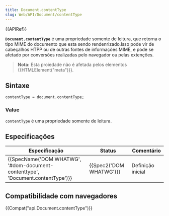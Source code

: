 ```yaml
---
title: Document.contentType
slug: Web/API/Document/contentType
---
```

{{APIRef}}

**`Document.contentType`** é uma propriedade somente de leitura, que retorna o tipo MIME do documento que esta sendo rendenrizado.Isso pode vir de cabeçalhos HTPP ou de outras fontes de informações MIME, e pode se afetado por conversões realizadas pelo navegador ou pelas extenções.

> **Nota:** Esta proiedade não é afetada pelos elementos {{HTMLElement("meta")}}.

## Sintaxe

```
contentType = document.contentType;
```

### Value

`contentType` é uma propriedade somente de leitura.

## Especificações

| Especificação                                                                                            | Status                           | Comentário        |
| -------------------------------------------------------------------------------------------------------- | -------------------------------- | ----------------- |
| {{SpecName('DOM WHATWG', '#dom-document-contenttype', 'Document.contentType')}} | {{Spec2('DOM WHATWG')}} | Definição inicial |

## Compatibilidade com navegadores

{{Compat("api.Document.contentType")}}
